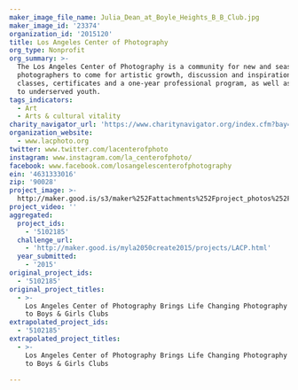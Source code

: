 ```yaml
---
maker_image_file_name: Julia_Dean_at_Boyle_Heights_B_B_Club.jpg
maker_image_id: '23374'
organization_id: '2015120'
title: Los Angeles Center of Photography
org_type: Nonprofit
org_summary: >-
  The Los Angeles Center of Photography is a community for new and seasoned
  photographers to come for artistic growth, discussion and inspiration--with
  classes, certificates and a one-year professional program, as well as outreach
  to underserved youth.
tags_indicators:
  - Art
  - Arts & cultural vitality
charity_navigator_url: 'https://www.charitynavigator.org/index.cfm?bay=search.profile&ein=4631333016'
organization_website:
  - www.lacphoto.org
twitter: www.twitter.com/lacenterofphoto
instagram: www.instagram.com/la_centerofphoto/
facebook: www.facebook.com/losangelescenterofphotography
ein: '4631333016'
zip: '90028'
project_image: >-
  http://maker.good.is/s3/maker%252Fattachments%252Fproject_photos%252Fimages%252F23374%252Fdisplay%252FJulia_Dean_at_Boyle_Heights_B_B_Club.jpg=c570x385
project_video: ''
aggregated:
  project_ids:
    - '5102185'
  challenge_url:
    - 'http://maker.good.is/myla2050create2015/projects/LACP.html'
  year_submitted:
    - '2015'
original_project_ids:
  - '5102185'
original_project_titles:
  - >-
    Los Angeles Center of Photography Brings Life Changing Photography Classes
    to Boys & Girls Clubs
extrapolated_project_ids:
  - '5102185'
extrapolated_project_titles:
  - >-
    Los Angeles Center of Photography Brings Life Changing Photography Classes
    to Boys & Girls Clubs

---
```

